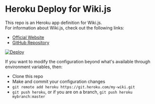 # Heroku Deploy for Wiki.js

This repo is an Heroku app definition for Wiki.js.  
For information about Wiki.js, check out the following links:

- [Official Website](https://wiki.js.org/)
- [GitHub Repository](https://github.com/Requarks/wiki)

[![Deploy](https://www.herokucdn.com/deploy/button.svg)](https://heroku.com/deploy?template=https://github.com/dansadeveloper/wiki-heroku/tree/2.x)

If you want to modify the configuration beyond what's available through environment variables, then:
- Clone this repo
- Make and commit your configuration changes
- `git remote add heroku https://git.heroku.com/my-wiki.git`
- `git push heroku`, or if you are on a branch, `git push heroku mybranch:master`
